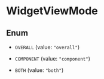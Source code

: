 # WidgetViewMode

## Enum

- `OVERALL` (value: `"overall"`)

- `COMPONENT` (value: `"component"`)

- `BOTH` (value: `"both"`)

